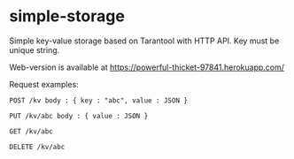 # simple-storage
Simple key-value storage based on Tarantool with HTTP API. Key must be unique string.

Web-version is available at https://powerful-thicket-97841.herokuapp.com/

Request examples:
```
POST /kv body : { key : "abc", value : JSON }

PUT /kv/abc body : { value : JSON }

GET /kv/abc

DELETE /kv/abc
```
